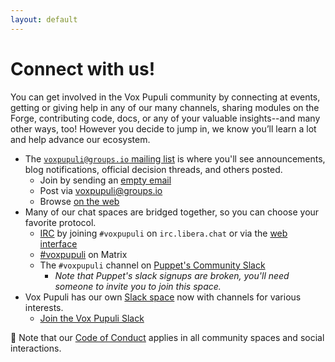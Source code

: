 ```yaml
---
layout: default
---
```


# Connect with us!

You can get involved in the Vox Pupuli community by connecting at events,
getting or giving help in any of our many channels, sharing modules on the
Forge, contributing code, docs, or any of your valuable insights--and many other
ways, too! However you decide to jump in, we know you’ll learn a lot and help
advance our ecosystem.

* The [`voxpupuli@groups.io` mailing list](https://groups.io/g/voxpupuli/topics)
  is where you'll see announcements, blog notifications, official decision threads,
  and others posted.
    * Join by sending an [empty email](mailto:voxpupuli+subscribe@groups.io)
    * Post via [voxpupuli@groups.io](mailto:voxpupuli+subscribe@groups.io)
    * Browse [on the web](https://groups.io/g/voxpupuli/topics)
* Many of our chat spaces are bridged together, so you can choose your favorite protocol.
    * [IRC](ircs://irc.libera.chat:6697) by joining `#voxpupuli` on `irc.libera.chat` or via the [web interface](https://web.libera.chat/?#voxpupuli)
    * [#voxpupuli](https://matrix.to/#/!xKkvgsGCsiWDhqCMMZ:libera.chat) on Matrix
    * The `#voxpupuli` channel on [Puppet's Community Slack](https://voxpupuli.slack.com)
        * *Note that Puppet's slack signups are broken, you'll need someone to invite you to join this space.*
* Vox Pupuli has our own [Slack space](https://voxpupuli.slack.com) now with
  channels for various interests.
    * [Join the Vox Pupuli Slack](https://short.voxpupu.li/puppetcommunity_slack_signup)

🔔 Note that our [Code of Conduct](/coc) applies in all community spaces and social
interactions.
